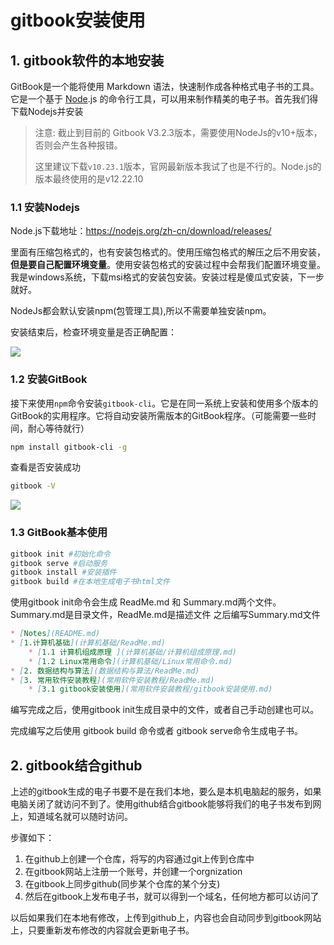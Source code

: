 # gitbook安装使用

## 1. gitbook软件的本地安装

GitBook是一个能将使用 Markdown 语法，快速制作成各种格式电子书的工具。它是一个基于 [Node](https://so.csdn.net/so/search?q=Node&spm=1001.2101.3001.7020).js 的命令行工具，可以用来制作精美的电子书。首先我们得下载Nodejs并安装

>注意: 截止到目前的 Gitbook V3.2.3版本，需要使用NodeJs的v10+版本，否则会产生各种报错。
>
>这里建议下载`v10.23.1`版本，官网最新版本我试了也是不行的。Node.js的版本最终使用的是v12.22.10

### 1.1  安装Nodejs

Node.js下载地址：https://nodejs.org/zh-cn/download/releases/

里面有压缩包格式的，也有安装包格式的。使用压缩包格式的解压之后不用安装，**但是要自己配置环境变量**。使用安装包格式的安装过程中会帮我们配置环境变量。我是windows系统，下载msi格式的安装包安装。安装过程是傻瓜式安装，下一步就好。

NodeJs都会默认安装npm(包管理工具),所以不需要单独安装npm。

安装结束后，检查环境变量是否正确配置：

<div align=left>
<img src=F:\BaiduNetdiskWorkspace\MyGitBook\常用软件安装教程\img\01.png />
</div>

### 1.2 安装GitBook

接下来使用`npm`命令安装`gitbook-cli`。它是在同一系统上安装和使用多个版本的GitBook的实用程序。它将自动安装所需版本的GitBook程序。（可能需要一些时间，耐心等待就行）

```bash
npm install gitbook-cli -g
```

查看是否安装成功

```bash
gitbook -V
```

<div align=left>
<img src=F:\BaiduNetdiskWorkspace\MyGitBook\常用软件安装教程\img\02.png />
</div>

### 1.3 GitBook基本使用

```bash
gitbook init #初始化命令
gitbook serve #启动服务
gitbook install #安装插件
gitbook build #在本地生成电子书html文件
```

使用gitbook init命令会生成 ReadMe.md 和 Summary.md两个文件。Summary.md是目录文件，ReadMe.md是描述文件
之后编写Summary.md文件
```md
* [Notes](README.md)
* [1.计算机基础](计算机基础/ReadMe.md)
    * [1.1 计算机组成原理 ](计算机基础/计算机组成原理.md)
    * [1.2 Linux常用命令](计算机基础/Linux常用命令.md)
* [2. 数据结构与算法](数据结构与算法/ReadMe.md)
* [3. 常用软件安装教程](常用软件安装教程/ReadMe.md)
    * [3.1 gitbook安装使用](常用软件安装教程/gitbook安装使用.md)
```
编写完成之后，使用gitbook init生成目录中的文件，或者自己手动创建也可以。

完成编写之后使用 gitbook build 命令或者 gitbook serve命令生成电子书。

## 2. gitbook结合github

上述的gitbook生成的电子书要不是在我们本地，要么是本机电脑起的服务，如果电脑关闭了就访问不到了。使用github结合gitbook能够将我们的电子书发布到网上，知道域名就可以随时访问。

步骤如下：
1. 在github上创建一个仓库，将写的内容通过git上传到仓库中
2. 在gitbook网站上注册一个账号，并创建一个orgnization
3. 在gitbook上同步github(同步某个仓库的某个分支)
4. 然后在gitbook上发布电子书，就可以得到一个域名，任何地方都可以访问了

以后如果我们在本地有修改，上传到github上，内容也会自动同步到gitbook网站上，只要重新发布修改的内容就会更新电子书。